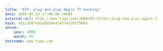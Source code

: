 ```yaml
---
title: "ATV: plug and play Apple TV hacking"
date: 2008-05-23 17:00:00 +0000
external-url: http://www.tuaw.com/2008/05/23/atv-plug-and-play-apple-tv-hacking/
hash: a61c3b07a92e9169641df743165f960a
annum:
    year: 2008
    month: 05
hostname: www.tuaw.com
---
```



